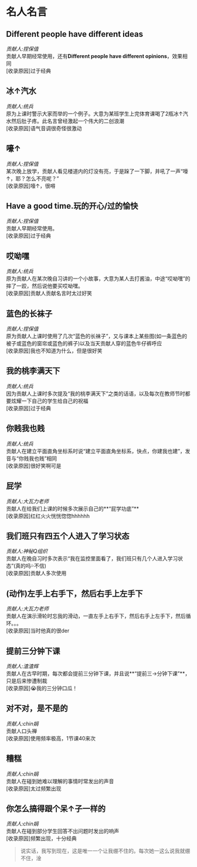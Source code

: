 # 名人名言

## Different people have different ideas
*贡献人:捏保值*<br>
贡献人早期经常使用，还有**Different people have different opinions**，效果相同<br>
[收录原因]过于经典

## 冰↑汽水
*贡献人:统兵*<br>
原为上课时警示大家而举的一个例子。大意为某班学生上完体育课喝了2瓶冰↑汽水然后肚子疼。此名言曾经激起一个伟大的二创浪潮<br>
[收录原因]语气音调很奇怪很激动

## 嚎↑
*贡献人:捏保值*<br>
某次晚上放学，贡献人看见楼道内的灯没有亮，于是跺了一下脚，并吼了一声“嚎↑，耶？怎么不亮呢？”<br>
[收录原因]嚎↑，很嘚

## Have a good time.玩的开心/过的愉快
*贡献人:捏保值*<br>
贡献人早期经常使用。<br>
[收录原因]过于经典

## 哎呦嘿
*贡献人:统兵*<br>
原为贡献人在某次晚自习讲的一个小故事，大意为某人去打酱油，中途“哎呦嘿”的摔了一跤，然后说他要买哎呦嘿。<br>
[收录原因]贡献人贡献名言时太过好笑

## 蓝色的长袜子
*贡献人:捏保值*<br>
原为贡献人上课时使用了几次“蓝色的长袜子”，又与课本上某些图(如一条蓝色的被子或蓝色的窗帘或蓝色的裤子)以及当天贡献人穿的蓝色牛仔裤呼应<br>
[收录原因]我也不知道为什么，但是很好笑

## 我的桃李满天下
*贡献人:统兵*<br>
因为贡献人上课时多次提及“我的桃李满天下”之类的话语，以及每次在教师节时都要炫耀一下自己的学生给自己的祝福<br>
[收录原因]过于经典

## 你贱我也贱
*贡献人:统兵*<br>
贡献人在建立平面直角坐标系时说“建立平面直角坐标系，快点，你建我也建”，发音与“你贱我也贱”相同<br>
[收录原因]很好笑啊可是

## 屁学
*贡献人:大瓦力老师*<br>
贡献人在给我们上课的时候多次展示自己的**“屁学功底”**<br>
[收录原因]红红火火恍恍惚惚hhhhhh

## 我们班只有四五个人进入了学习状态
*贡献人:神秘Q组织*<br>
贡献人在晚自习时多次表示“我在监控里面看了，我们班只有几个人进入学习状态”(真的吗💦不信)<br>
[收录原因]贡献人多次使用

## (动作)左手上右手下，然后右手上左手下
*贡献人:大瓦力老师*<br>
贡献人在演示滑轮时忘我的滑动，一直左手上右手下，然后右手上左手下，然后循环。。。<br>
[收录原因]当时他真的很der

## 提前三分钟下课
*贡献人:渣渣辉*<br>
贡献人在古早时期，每次都会提前三分钟下课，并且说**“提前三→分钟下课”**，只是后来惨遭制裁<br>
[收录原因]😭我的三分钟口瓜！

## 对不对，是不是的
*贡献人:chin娟*<br>
贡献人口头禅<br>
[收录原因]使用频率极高，1节课40来次

## 糟糕
*贡献人:chin娟*<br>
贡献人在碰到她难以理解的事情时常发出的声音<br>
[收录原因]太过频繁出现

## 你怎么搞得跟个呆↑子一样的
*贡献人:chin娟*<br>
贡献人在碰到部分学生回答不出问题时发出的响声<br>
[收录原因]频繁出现，十分经典
> 说实话，我写到现在，这是唯一一个让我绷不住的。每次她一这么说我就绷不住，淦
